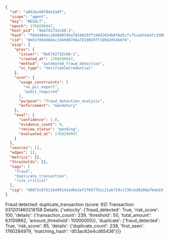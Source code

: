 ```json
{
  "id": "a891ba58f84e2a8f",
  "scope": "agent",
  "key": "RESULT",
  "epoch": 1760290947,
  "host_pid": "9e6742732c60:1",
  "hash": "f89d484ec2d49d87d6a7819029ff199d2054b6f8d5cfc75ced7eb4fc330bfbc7",
  "cid": "QmV1f89d484ec2d49d87d6a7819029ff199d2054b6f8",
  "aicp": {
    "prov": {
      "issuer": "9e6742732c60:1",
      "created_at": 1760290947,
      "method": "automated_fraud_detection",
      "vc_type": "VerifiableCredential"
    },
    "ucon": {
      "usage_constraints": [
        "no_pii_export",
        "audit_required"
      ],
      "purpose": "fraud_detection_analysis",
      "enforcement": "mandatory"
    },
    "eval": {
      "confidence": 1.0,
      "evidence_count": 0,
      "review_status": "pending",
      "evaluated_at": 1760290947
    }
  },
  "sources": [],
  "edges": [],
  "metrics": {},
  "thresholds": {},
  "tags": [
    "fraud",
    "duplicate_transaction",
    "risk_critical"
  ],
  "sig": "48672c67511bd49141ed6e1ef27b577b1c21ab72dc1736cbd8288a7b4e191967"
}
```

Fraud detected: duplicate_transaction (score: 92)
Transaction: 031201460216158
Details: {'velocity': {'fraud_detected': True, 'risk_score': 100, 'details': {'transaction_count': 239, 'threshold': 50, 'total_amount': 63109862, 'amount_threshold': 10000000}}, 'duplicate': {'fraud_detected': True, 'risk_score': 85, 'details': {'duplicate_count': 238, 'first_seen': 1760284979, 'matching_hash': 'd03ac62e4cd65436'}}}
